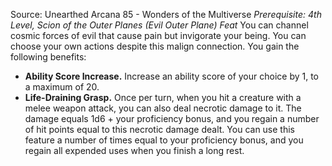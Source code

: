 Source: Unearthed Arcana 85 - Wonders of the Multiverse
*Prerequisite: 4th Level, Scion of the Outer Planes (Evil Outer Plane) Feat*
You can channel cosmic forces of evil that cause pain but invigorate your being. You can choose your own actions despite this malign connection. You gain the following benefits:
* **Ability Score Increase.** Increase an ability score of your choice by 1, to a maximum of 20.
* **Life-Draining Grasp.** Once per turn, when you hit a creature with a melee weapon attack, you can also deal necrotic damage to it. The damage equals 1d6 + your proficiency bonus, and you regain a number of hit points equal to this necrotic damage dealt. You can use this feature a number of times equal to your proficiency bonus, and you regain all expended uses when you finish a long rest.